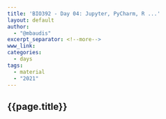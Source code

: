 ```yaml
---
title: 'BIO392 - Day 04: Jupyter, PyCharm, R ...'
layout: default
author:
  - "@mbaudis"
excerpt_separator: <!--more-->
www_link:
categories:
  - days
tags:
  - material
  - "2021"
---
```


## {{page.title}}

<!--more-->
